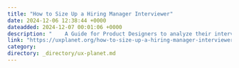 ```yaml
---
title: "How to Size Up a Hiring Manager Interviewer"
date: 2024-12-06 12:38:44 +0000
dateadded: 2024-12-07 00:01:06 +0000
description: "    A Guide for Product Designers to analyze their interviewers before the big day. Why knowing your interviewer matters?  Continue reading on UX Planet »  "
link: "https://uxplanet.org/how-to-size-up-a-hiring-manager-interviewer-bf2512cf333b?source=rss----819cc2aaeee0---4"
category:
directory: _directory/ux-planet.md
---
```

